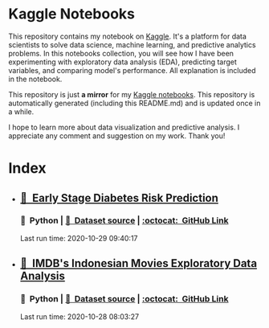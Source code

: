 # Kaggle Notebooks

This repository contains my notebook on [Kaggle](https://www.kaggle.com/). It's a platform for data scientists to solve data science, machine learning, and predictive analytics problems. In this notebooks collection, you will see how I have been experimenting with exploratory data analysis (EDA), predicting target variables, and comparing model's performance. All explanation is included in the notebook.

This repository is just **a mirror** for my [Kaggle notebooks](https://www.kaggle.com/masnormen/). This repository is automatically generated (including this README.md) and is updated once in a while.

I hope to learn more about data visualization and predictive analysis. I appreciate any comment and suggestion on my work. Thank you!

# Index

<!--kagglit-start-->

- ## [📖&nbsp;&nbsp;Early Stage Diabetes Risk Prediction](https://www.kaggle.com/masnormen/early-stage-diabetes-risk-prediction/)  
  ### 🐍&nbsp;&nbsp;Python | [📑&nbsp;&nbsp;Dataset source](https://www.kaggle.com/ishandutta/early-stage-diabetes-risk-prediction-dataset) | [:octocat:&nbsp;&nbsp;GitHub Link](/early-stage-diabetes-risk-prediction.ipynb)
  Last run time: 2020-10-29 09:40:17
- ## [📖&nbsp;&nbsp;IMDB's Indonesian Movies Exploratory Data Analysis](https://www.kaggle.com/masnormen/imdb-s-indonesian-movies-exploratory-data-analysis/)  
  ### 🐍&nbsp;&nbsp;Python | [📑&nbsp;&nbsp;Dataset source](https://www.kaggle.com/dionisiusdh/imdb-indonesian-movies) | [:octocat:&nbsp;&nbsp;GitHub Link](/imdb-s-indonesian-movies-exploratory-data-analysis.ipynb)
  Last run time: 2020-10-28 08:03:27

<!--kagglit-end-->
